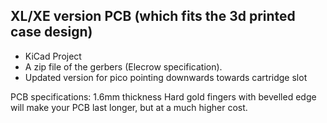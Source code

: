 ## XL/XE version PCB (which fits the 3d printed case design)

* KiCad Project
* A zip file of the gerbers (Elecrow specification).
* Updated version for pico pointing downwards towards cartridge slot

PCB specifications:
1.6mm thickness
Hard gold fingers with bevelled edge will make your PCB last longer, but at a much higher cost.

